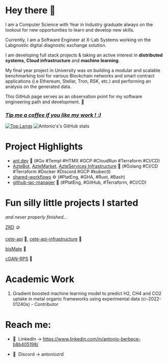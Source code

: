 # Hey there 👋
I am a Computer Science with Year in Industry graduate always on the lookout for new opportunities to learn and develop new skills. 

Currently, I am a Software Engineer at X-Lab Systems working on the Labgnostic digital diagnostic exchange solution.

I am developing full stack projects & taking an active interest in **distributed systems**, **Cloud infrastructure** and **machine learning**.

My final year project in University was on building a modular and scalable benchmarking tool for various Blockchain networks and smart contract applications (i.e Ethereum, Stellar, Tron, RSK, etc.) and performing an analysis on the generated data.

This GitHub page serves as an observation point for my software engineering path and development. 🌟

### _[Tip me a coffee if you like my work ! :)](https://ko-fi.com/antonioberbece)_

[![Top Langs](https://github-readme-stats.vercel.app/api/top-langs/?username=RazvanBerbece&layout=donut&hide=javascript,html,css,scss)](https://github.com/RazvanBerbece/github-readme-stats)  ![Antonio's's GitHub stats](https://github-readme-stats.vercel.app/api?username=RazvanBerbece&show_icons=true)

# Project Highlights 
- [ant.dev](https://github.com/RazvanBerbece/ant.dev) 📰 (#Go #Templ #HTMX #GCP #CloudRun #Terraform #CI/CD)
- [AzteBot](https://github.com/RazvanBerbece/Aztebot), [AzteMarket](https://github.com/AzteBot-Developments/AzteMarket), [AzteServices Infrastructure](https://github.com/RazvanBerbece/Aztebot-Infrastructure) 🤖 (#Golang #CI/CD #Terraform #Docker #Discord #GCP #kubectl)
- [shared-workflows](https://github.com/RazvanBerbece/shared-workflows) ⚙️ (#PlatEng, #GHA, #Rust, #Bash)
- [github-iac-manager](https://github.com/RazvanBerbece/github-iac-manager) 📁 (#PlatEng, #GitHub, #Terraform, #CI/CD)

# Fun silly little projects I started
*and never properly finished...*

[ZRD](https://github.com/RazvanBerbece/ZRD) 🪙

[cete-api](https://github.com/RazvanBerbece/cete-api) 🐬, [cete-api-infrastructure](https://github.com/RazvanBerbece/cete-api-infrastructure) 🏢

[bisMate](https://github.com/RazvanBerbece/bisMate) 💼

[cGAN-RPS](https://github.com/RazvanBerbece/cGAN-RPS) 🧠

# Academic Work
1. Gradient boosted machine learning model to predict H2,
CH4 and CO2 uptake in metal organic frameworks using
experimental data (ci-2022-01240s) - Contributor

# Reach me:
- 🔗&nbsp;&nbsp;LinkedIn -> https://www.linkedin.com/in/antonio-berbece-b8b405198/

- 🤖&nbsp;&nbsp;Discord -> antoniozrd

<!--
**RazvanBerbece/RazvanBerbece** is a ✨ _special_ ✨ repository because its `README.md` (this file) appears on your GitHub profile.

Here are some ideas to get you started:

- 🔭 I’m currently working on ...
- 🌱 I’m currently learning ...
- 👯 I’m looking to collaborate on ...
- 🤔 I’m looking for help with ...
- 💬 Ask me about ...
- 📫 How to reach me: ...
- 😄 Pronouns: ...
- ⚡ Fun fact: ...
-->
